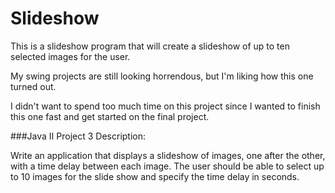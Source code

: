 # Slideshow

This is a slideshow program that will create a slideshow of up to ten selected images for the user. 

My swing projects are still looking horrendous, but I'm liking how this one turned out.

I didn't want to spend too much time on this project since I wanted to finish this one fast and get started on the final project.

###Java II Project 3 Description:


Write an application that displays a slideshow of images, one after the other, with a time delay between each image. 
The user should be able to select up to 10 images for the slide show and specify the time delay in seconds.
